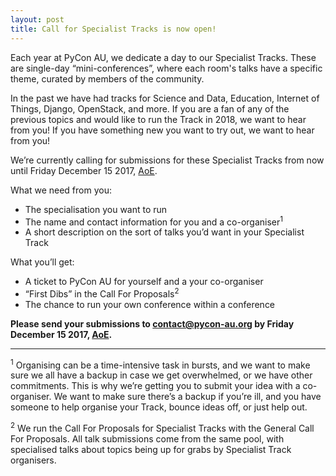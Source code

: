 ```yaml
---
layout: post
title: Call for Specialist Tracks is now open!
---
```



Each year at PyCon AU, we dedicate a day to our Specialist Tracks. These are single-day “mini-conferences”, where each room's talks have a specific theme, curated by members of the community.


In the past we have had tracks for Science and Data, Education, Internet of Things, Django, OpenStack, and more. If you are a fan of any of the previous topics and would like to run the Track in 2018, we want to hear from you! If you have something new you want to try out, we want to hear from you!


We’re currently calling for submissions for these Specialist Tracks from now until Friday December 15 2017, [AoE](https://en.wikipedia.org/wiki/Anywhere_on_Earth).


What we need from you:

- The specialisation you want to run
- The name and contact information for you and a co-organiser<sup>1</sup>
- A short description on the sort of talks you’d want in your Specialist Track


What you’ll get:

- A ticket to PyCon AU for yourself and a your co-organiser
- “First Dibs” in the Call For Proposals<sup>2</sup>
- The chance to run your own conference within a conference

__Please send your submissions to contact@pycon-au.org by Friday December 15 2017, [AoE](https://en.wikipedia.org/wiki/Anywhere_on_Earth).__

---

<sup>1</sup> Organising can be a time-intensive task in bursts, and we want to make sure we all have a backup in case we get overwhelmed, or we have other commitments. This is why we’re getting you to submit your idea with a co-organiser. We want to make sure there’s a backup if you’re ill, and you have someone to help organise your Track, bounce ideas off, or just help out.


<sup>2</sup> We run the Call For Proposals for Specialist Tracks with the General Call For Proposals. All talk submissions come from the same pool, with specialised talks about topics being up for grabs by Specialist Track organisers.
